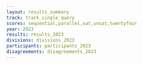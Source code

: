 ```yaml
---
layout: results_summary
track: track_single_query
scores: sequential,parallel,sat,unsat,twentyfour
year: 2023
results: results_2023
divisions: divisions_2023
participants: participants_2023
disagreements: disagreements_2023
---
```

